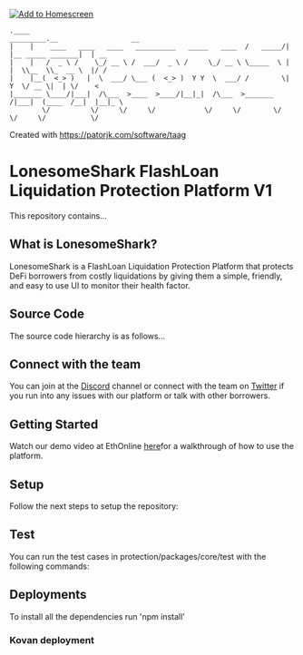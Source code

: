 [![Add to Homescreen](https://img.shields.io/badge/Skynet-Add%20To%20Homescreen-00c65e?logo=skynet&labelColor=0d0d0d)](https://homescreen.hns.siasky.net/#/skylink/AQCbNkLANXHxPCBoXcgq6rauHa81Z5h9da88rVvijXSvTA)

```
.____                                                      _________.__                  __    
|    |    ____   ____   ____   __________   _____   ____  /   _____/|  |__ _____ _______|  | __
|    |   /  _ \ /    \_/ __ \ /  ___/  _ \ /     \_/ __ \ \_____  \ |  |  \\__  \\_  __ \  |/ /
|    |__(  <_> )   |  \  ___/ \___ (  <_> )  Y Y  \  ___/ /        \|   Y  \/ __ \|  | \/    < 
|_______ \____/|___|  /\___  >____  >____/|__|_|  /\___  >_______  /|___|  (____  /__|  |__|_ \
        \/          \/     \/     \/            \/     \/        \/      \/     \/           \/
```
Created with https://patorjk.com/software/taag

# LonesomeShark FlashLoan Liquidation Protection Platform V1

This repository contains...

## What is LonesomeShark?

LonesomeShark is a FlashLoan Liquidation Protection Platform that protects DeFi borrowers from costly liquidations by giving them a simple, friendly, and easy to use UI to monitor their health factor.

## Source Code
The source code hierarchy is as follows...

## Connect with the team 
You can join at the [Discord]() channel or connect with the team on [Twitter](https://twitter.com/LoansomeShark/) if you run into any issues with our platform or talk with other borrowers.

## Getting Started
Watch our demo video at EthOnline [here](https://showcase.ethglobal.com/ethonline2021/lonesomeshark)for a walkthrough of how to use the platform. 

## Setup
Follow the next steps to setup the repository:

## Test
You can run the test cases in protection/packages/core/test with the following commands: 

## Deployments

To install all the dependencies run 'npm install' 

### Kovan deployment